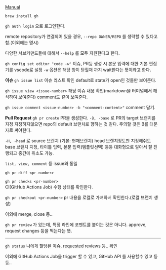 [Manual](https://cli.github.com/manual)


`brew install gh`

`gh auth login` 으로 로그인한다.

remote repository가 연결되어 있을 경우, `--repo OWNER/REPO` 를 생략할 수 있다고 함.(이외에는 명시)

다양한 서브커맨드들에 대해서 `--help` 를 모두 지원한다고 한다.

`gh config set editor "code -w"`
이슈, PR등 생성 시 본문 입력에 대한 기본 편집기를 vscode로 설정
`-w` 옵션은 해당 창이 닫힐때 까지 wait한다는 뜻이라고 한다.


**이슈**
`gh issue list`
이슈 리스트 확인
default로 state가 open인 것들만 보여준다.

`gh issue view <issue-number>`
해당 이슈 내용 확인(markdown을 터미널에서 해석하여 보여준다)
comment도 같이 보여준다.

`gh issue comment <issue-number> -b "<comment-content>"`
comment 달기.




**Pull Request**
`gh pr create`
PR을 생성한다.
`-B, -base` 로 PR의 target 브랜치를 지정
지정하지않으면 repo의 default 브랜치로 향하는 것 같다.
주의할 것은 B를 대문자로 써야한다.

`-H, -head` 로 source 브랜치 (기본: 현재브랜치)
head 브랜치정도만 지정해줘도 
base 브랜치 지정, 타이틀 입력, 본문 입력(템플릿선택) 등등 대화형으로 알아서 잘 진행되고 중간에 취소도 가능.

`list, view, comment` 등 issue와 동일

`gh pr diff <pr-number>`

`gh pr checks <pr-number>`  
CI(GitHub Actions Job) 수행 상태를 확인한다.

`gh pr checkout <pr-number>`
pr 내용을 로컬로 가져와서 확인한다.(로컬 브랜치 생성)

이외에 merge, close 등..

`gh pr review` 가 있는데, 특정 라인에 코멘트를 붙이는 것은 아니다. approve, request changes 등을 찍는다는 뜻.



---


`gh status`
나에게 할당된 이슈, requested reviews 등.. 확인


이외에 GitHub Actions Job을 trigger 할 수 있고,
GitHub API 를 사용할수 있고 등등..